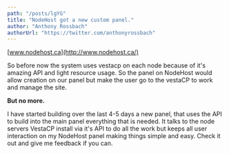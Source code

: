 ```yaml
---
path: "/posts/lgYG"
title: "NodeHost got a new custom panel."
author: "Anthony Rossbach"
authorUrl: "https://twitter.com/anthonyrossbach"
---
```


[www.nodehost.ca](http://www.nodehost.ca/)

So before now the system uses vestacp on each node because of it's amazing API and light resource usage. So the panel on NodeHost would allow creation on our panel but make the user go to the vestaCP to work and manage the site.

**But no more.**

I have started building over the last 4-5 days a new panel, that uses the API to build into the main panel everything that is needed. It talks to the node servers VestaCP install via it's API to do all the work but keeps all user interaction on my NodeHost panel making things simple and easy. Check it out and give me feedback if you can.